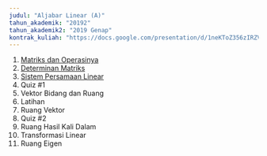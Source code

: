 ```yaml
---
judul: "Aljabar Linear (A)"
tahun_akademik: "20192"
tahun_akademik2: "2019 Genap"
kontrak_kuliah: "https://docs.google.com/presentation/d/1neKToZ356zIRZVX_tFmQWfSrqWsEpcImHKObDeDP9gw/edit?usp=sharing"
---
```


1. [Matriks dan Operasinya](https://docs.google.com/presentation/d/1abgcKiPUZhp0bxEFI6zUTq1JF-JuGuLB2Vbmqw0gEW4/edit?usp=sharing)
2. [Determinan Matriks](https://docs.google.com/presentation/d/1SNBneJpP7pZ8-rlTXs0n11uPnyYqPEvwEJXB7PGFuR4/edit?usp=sharing)
3. [Sistem Persamaan Linear](https://docs.google.com/presentation/d/1o4DqrQH9fctiOBwmp1X7hODgBdibxmqcaM8ihEM-BPE/edit?usp=sharing)
4. Quiz #1
5. Vektor Bidang dan Ruang
6. Latihan
7. Ruang Vektor
8. Quiz #2
9. Ruang Hasil Kali Dalam
10. Transformasi Linear
11. Ruang Eigen
